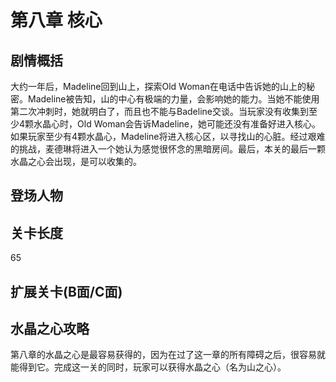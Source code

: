 # 第八章 核心
## 剧情概括
大约一年后，Madeline回到山上，探索Old Woman在电话中告诉她的山上的秘密。Madeline被告知，山的中心有极端的力量，会影响她的能力。当她不能使用第二次冲刺时，她就明白了，而且也不能与Badeline交谈。当玩家没有收集到至少4颗水晶心时，Old Woman会告诉Madeline，她可能还没有准备好进入核心。如果玩家至少有4颗水晶心，Madeline将进入核心区，以寻找山的心脏。经过艰难的挑战，麦德琳将进入一个她认为感觉很怀念的黑暗房间。最后，本关的最后一颗水晶之心会出现，是可以收集的。
## 登场人物
## 关卡长度
65
## 扩展关卡(**B面**/**C面**)
## 水晶之心攻略
第八章的水晶之心是最容易获得的，因为在过了这一章的所有障碍之后，很容易就能得到它。完成这一关的同时，玩家可以获得水晶之心（名为山之心）。
